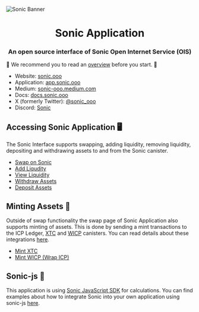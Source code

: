 ![Sonic Banner](https://storageapi.fleek.co/fleek-team-bucket/logos/sonic-log.png)

<h1 align="center">Sonic Application</h1>

<h3 align="center">An open source interface of Sonic Open Internet Service (OIS)</h3>

📖 We recommend you to read an [overview](https://docs.sonic.ooo/#overview) before you start. 📖

- Website: [sonic.ooo](https://sonic.ooo/)
- Application: [app.sonic.ooo](https://app.sonic.ooo)
- Medium: [sonic-ooo.medium.com](https://sonic-ooo.medium.com/)
- Docs: [docs.sonic.ooo](https://docs.sonic.ooo/)
- X (formerly Twitter): [@sonic_ooo](https://x.com/sonic_ooo)
- Discord: [Sonic](https://discord.gg/ZxX44xyu)

## Accessing Sonic Application 🖥

The Sonic Interface supports swapping, adding liquidity, removing liquidity, depositing and withdrawing assets to and from the Sonic canister.

- [Swap on Sonic](https://app.sonic.ooo/swap)
- [Add Liqudity](https://app.sonic.ooo/liquidity/add)
- [View Liquidity](https://app.sonic.ooo/liquidity)
- [Withdraw Assets](https://app.sonic.ooo/assets/withdraw)
- [Deposit Assets](https://app.sonic.ooo/assets/deposit)

## Minting Assets 🔨

Outside of swap functionality the swap page of Sonic Application also supports minting of assets. This is done by sending a mint transactions to the ICP Ledger, [XTC](https://dank.ooo/xtc/) and [WICP](https://dank.ooo/wicp/) canisters. You can read details about these integrations [here](https://docs.sonic.ooo/developer-guides/front-end-integrations).

- [Mint XTC](https://app.sonic.ooo/swap?from=ICP&to=aanaa-xaaaa-aaaah-aaeiq-cai)
- [Mint WICP (Wrap ICP)](https://app.sonic.ooo/swap?from=ICP&to=utozz-siaaa-aaaam-qaaxq-cai)

## Sonic-js 🔧

This application is using [Sonic JavaScript SDK](https://github.com/sonicdex/sonic-js) for calculations. You can find examples about how to integrate Sonic into your own application using sonic-js [here]().
